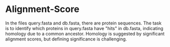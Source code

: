 # Alignment-Score
In the files query.fasta and db.fasta, there are protein sequences. The task is to identify which proteins in query.fasta have "hits" in db.fasta, indicating homology due to a common ancestor. Homology is suggested by significant alignment scores, but defining significance is challenging. 
